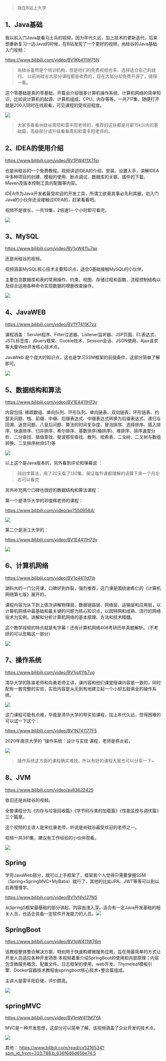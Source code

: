 > 我在B站上大学

## 1、Java基础

我以前入门Java是看马士兵的视频，因为年代久远，加上技术的更新迭代，后来想重新复习一边Java的时候，在B站发现了一个更好的视频，尚硅谷的Java基础入门视频：

https://www.bilibili.com/video/BV1Kb411W75N

> 尚硅谷虽然是个培训机构，但是他们的免费视频也多，选择适合自己的就行。
> 以前尚硅谷大部分课程都是收费的，现在大部分却免费开源了，值得一看。

这个零基础是真的零基础，开篇会介绍很多计算机操作系统、计算机网络的简单知识，比如说计算机的起源、计算机组成、CPU、内存等等，一共717集，随便打开就是200人同时在线观看，可见课程的受欢迎程度。

![](https://cdn.jsdelivr.net/gh/DogerRain/image@main/img/image-20210324110419325.png)

> 大家多看看尚硅谷周阳和雷丰阳老师的，推荐的这些都是月薪15k以内的基础篇，高级部分请升级看看周阳和雷丰阳老师的。

## 2、IDEA的使用介绍

https://www.bilibili.com/video/BV1PW411X75p

也是尚硅谷的一个免费教程。视频讲述IDEA的介绍、安装、设置入手，讲解IDEA中多种项目的创建、模板的使用、断点调试、数据库的关联、插件的下载、Maven及版本控制工具的配置等内容。

IDEA作为Java开发者最受欢迎的开发工具，所谓工欲善其事必先利其器，初入门Java的小伙伴还没接触过IDEA的，赶紧看看吧。

视频不是很长，一共19集，2倍速1一个小时即可看完。

![](F:\笔记\PureJavaCoderRoad（Java基础教程）\docs\articles\其他\picture\image-20210324110808775.png)

## 3、MySQL
https://www.bilibili.com/video/BV1xW411u7ax

还是尚硅谷的视频。

视频涵盖MySQL核心技术主要知识点，适合0基础接触MySQL的小伙伴。

主要包含数据库和表的常用操作、约束、视图、存储过程和函数、流程控制结构以及综合运用各种命令实现数据的增删改查操作。

![](F:\笔记\PureJavaCoderRoad（Java基础教程）\docs\articles\其他\picture\image-20210324111718270.png)



## 4、JavaWEB
https://www.bilibili.com/video/BV1Y7411K7zz

课程涵盖：Servlet程序、Filter过滤器、Listener监听器、JSP页面、EL表达式、JSTL标签库、jQuery框架、Cookie技术、Session会话、JSON使用、Ajax请求等大量Web开发核心技术点。

JavaWeb 是个庞大的知识点，这也是学习SSM框架的前提条件，这部分简单了解即可。

 ![](F:\笔记\PureJavaCoderRoad（Java基础教程）\docs\articles\其他\picture\image-20210324123258096.png)



## 5、数据结构和算法

https://www.bilibili.com/video/BV1E4411H73v

内容包括: 稀疏数组、单向队列、环形队列、单向链表、双向链表、环形链表、约瑟夫问题、栈、前缀、中缀、后缀表达式、中缀表达式转换为后缀表达式、递归与回溯、迷宫问题、八皇后问题、算法的时间复杂度、冒泡排序、选择排序、插入排序、快速排序、归并排序、希尔排序、基数排序(桶排序)、堆排序、排序速度分析、二分查找、插值查找、斐波那契查找、散列、哈希表、二叉树、二叉树与数组转换、二叉排序树(BST)等

![](F:\笔记\PureJavaCoderRoad（Java基础教程）\docs\articles\其他\picture\image-20210324170431606.png)

以上这个是Java版本的，另外看到评论和弹幕说 ：

> 纯初学算法，用了20天看了130集，保证每节课都理解的话算下来一个月左右可以看完

另外补充两个口碑也很好的数据结构和算法课程：

第一个是清华大学的邓俊辉老师的课程：

https://www.bilibili.com/video/av75509584/

![](F:\笔记\PureJavaCoderRoad（Java基础教程）\docs\articles\其他\picture\image-20210324171138846.png)

第二个是浙江大学的：

https://www.bilibili.com/video/BV1E4411H73v

![](F:\笔记\PureJavaCoderRoad（Java基础教程）\docs\articles\其他\picture\image-20210324171119960.png)

## 6、计算机网络

https://www.bilibili.com/video/BV1c4411d7jb

湖科大的一门公开课，口碑好到炸裂，强烈推荐，这门课是围绕谢希仁的《计算机网络第七版》展开的。

课程内容为从下到上依次讲解物理层、数据链路层、网络层、运输层和应用层，以计算机网络中最基础和最关键的问题为核心知识点，以因特网和成熟、流行的网络技术为实例，讲解和分析计算机网络的基本原理、方法和技术精髓。

这个教学视频的特点就是有字幕！还有计算机网络408考研历年真题解析。（不考研的可以忽略这一部分）

![](F:\笔记\PureJavaCoderRoad（Java基础教程）\docs\articles\其他\picture\image-20210324171649086.png)

## 7、操作系统

https://www.bilibili.com/video/BV1js411b7vg

清华大学的陈渝老师和向勇老师主讲，课内容和他们课堂授课内容是一致的，同时配有一套完整的实验，实验内容是从无到有地建立起一个小却五脏俱全的操作系统。

![](F:\笔记\PureJavaCoderRoad（Java基础教程）\docs\articles\其他\picture\image-20210324172320145.png)

这门课程可能有点难，毕竟是清华大学的带实验课程，加上年代久远，觉得困难的可以试一下这个：

https://www.bilibili.com/video/BV1N741177F5

2020年南京大学的  “操作系统：设计与实现 课程，老师是蒋炎岩，

![](F:\笔记\PureJavaCoderRoad（Java基础教程）\docs\articles\其他\picture\image-20210324173113836.png)

> 操作系统这方面的课程确实难找，所以有好的课程大家也可以分享一下~



## 8、JVM

https://www.bilibili.com/video/av83622425

依旧还是尚硅谷的视频。

全套课程分为《内存与垃圾回收篇》《字节码与类的加载篇》《性能监控与调优篇》三个篇章。

这个视频的主讲人是宋红康老师，听说是尚硅谷最受欢迎的老师之一。


视频一共381集，建议有工作经验的小伙伴观看。


![](F:\笔记\PureJavaCoderRoad（Java基础教程）\docs\articles\其他\picture\image-20210324113606571.png)



## Spring

学完JavaWeb部分，就可以上手框架了，框架我个人觉得只需要掌握SSM（Spring+SpringMVC+MyBatis）就行了，其他的比如JPA、JWT等等可以到以后再慢慢学。

https://www.bilibili.com/video/BV1Vf4y127N5

 从Spring5框架最基础的部分讲起，内容由浅入深，适合有一定Java开发基础的相关人员，也适合具备一定软件开发能力的人员。![](F:\笔记\PureJavaCoderRoad（Java基础教程）\docs\articles\其他\picture\image-20210324181238602.png)

## SpringBoot

https://www.bilibili.com/video/BV1gW411W76m

该教程整体整合解决方案，特别用于快速构建微服务应用，旨在用最简单的方式让开发人员适应各种开发场景 本视频着重介绍SpringBoot的使用和内部原理；内容包含微服务概念、配置文件、日志框架的使用、web开发、Thymeleaf模板引擎、Docker容器技术教程由springboot核心技术+整合篇组成。

主讲人是雷丰阳巨佬，评价颇高。

![](F:\笔记\PureJavaCoderRoad（Java基础教程）\docs\articles\其他\picture\image-20210324180526332.png)



## springMVC

https://www.bilibili.com/video/BV1mW411M7YA

MVC是一种开发思想，这部分可以简单了解，该视频涵盖了企业开发的技术点。

![](F:\笔记\PureJavaCoderRoad（Java基础教程）\docs\articles\其他\picture\image-20210324181457767.png)



其他：
https://www.bilibili.com/read/cv5216534?spm_id_from=333.788.b_636f6d6d656e74.5

